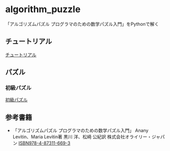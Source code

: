 # algorithm_puzzle
「アルゴリズムパズル プログラマのための数学パズル入門」をPythonで解く

## チュートリアル
[チュートリアル](https://github.com/y-tetsu/algorithm_puzzle/blob/master/tutorial/README.md)

## パズル
### 初級パズル
[初級パズル](https://github.com/y-tetsu/algorithm_puzzle/blob/master/elementary/README.md)

## 参考書籍
- 「アルゴリズムパズル プログラマのための数学パズル入門」 Anany Levitin、Maria Levitin著 黒川 洋、松崎 公紀訳 株式会社オライリー・ジャパン [ISBN978-4-87311-669-3](https://www.oreilly.co.jp/books/9784873116693/)
